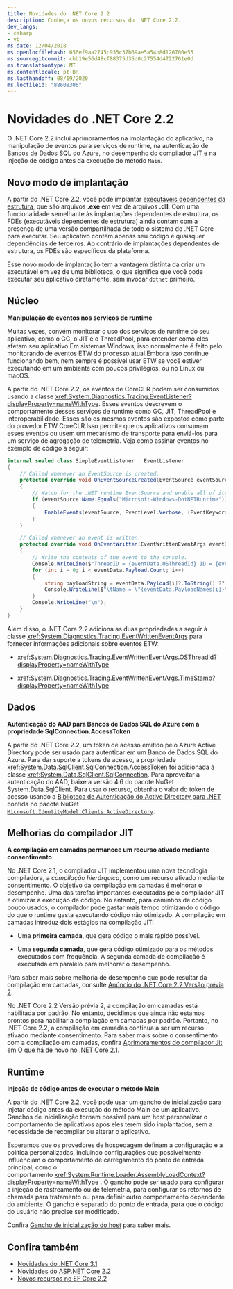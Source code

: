 ```yaml
---
title: Novidades do .NET Core 2.2
description: Conheça os novos recursos do .NET Core 2.2.
dev_langs:
- csharp
- vb
ms.date: 12/04/2018
ms.openlocfilehash: 656ef9aa2745c935c37b69ae5a54b8d126700e55
ms.sourcegitcommit: cbb19e56d48cf88375d35d0c27554d4722761e0d
ms.translationtype: MT
ms.contentlocale: pt-BR
ms.lasthandoff: 08/19/2020
ms.locfileid: "88608306"
---
```

# <a name="whats-new-in-net-core-22"></a>Novidades do .NET Core 2.2

O .NET Core 2.2 inclui aprimoramentos na implantação do aplicativo, na manipulação de eventos para serviços de runtime, na autenticação de Bancos de Dados SQL do Azure, no desempenho do compilador JIT e na injeção de código antes da execução do método `Main`.

## <a name="new-deployment-mode"></a>Novo modo de implantação

A partir do .NET Core 2.2, você pode implantar [executáveis dependentes da estrutura](../deploying/index.md#publish-framework-dependent), que são arquivos **.exe** em vez de arquivos **.dll**. Com uma funcionalidade semelhante às implantações dependentes de estrutura, os FDEs (executáveis dependentes de estrutura) ainda contam com a presença de uma versão compartilhada de todo o sistema do .NET Core para executar. Seu aplicativo contém apenas seu código e quaisquer dependências de terceiros. Ao contrário de implantações dependentes de estrutura, os FDEs são específicos da plataforma.

Esse novo modo de implantação tem a vantagem distinta da criar um executável em vez de uma biblioteca, o que significa que você pode executar seu aplicativo diretamente, sem invocar `dotnet` primeiro.

## <a name="core"></a>Núcleo

**Manipulação de eventos nos serviços de runtime**

Muitas vezes, convém monitorar o uso dos serviços de runtime do seu aplicativo, como o GC, o JIT e o ThreadPool, para entender como eles afetam seu aplicativo.Em sistemas Windows, isso normalmente é feito pelo monitorando de eventos ETW do processo atual.Embora isso continue funcionando bem, nem sempre é possível usar ETW se você estiver executando em um ambiente com poucos privilégios, ou no Linux ou macOS.

A partir do .NET Core 2.2, os eventos de CoreCLR podem ser consumidos usando a classe <xref:System.Diagnostics.Tracing.EventListener?displayProperty=nameWithType>. Esses eventos descrevem o comportamento desses serviços de runtime como GC, JIT, ThreadPool e interoperabilidade. Esses são os mesmos eventos são expostos como parte do provedor ETW CoreCLR.Isso permite que os aplicativos consumam esses eventos ou usem um mecanismo de transporte para enviá-los para um serviço de agregação de telemetria. Veja como assinar eventos no exemplo de código a seguir:

```csharp
internal sealed class SimpleEventListener : EventListener
{
    // Called whenever an EventSource is created.
    protected override void OnEventSourceCreated(EventSource eventSource)
    {
        // Watch for the .NET runtime EventSource and enable all of its events.
        if (eventSource.Name.Equals("Microsoft-Windows-DotNETRuntime"))
        {
            EnableEvents(eventSource, EventLevel.Verbose, (EventKeywords)(-1));
        }
    }

    // Called whenever an event is written.
    protected override void OnEventWritten(EventWrittenEventArgs eventData)
    {
        // Write the contents of the event to the console.
        Console.WriteLine($"ThreadID = {eventData.OSThreadId} ID = {eventData.EventId} Name = {eventData.EventName}");
        for (int i = 0; i < eventData.Payload.Count; i++)
        {
            string payloadString = eventData.Payload[i]?.ToString() ?? string.Empty;
            Console.WriteLine($"\tName = \"{eventData.PayloadNames[i]}\" Value = \"{payloadString}\"");
        }
        Console.WriteLine("\n");
    }
}
```

Além disso, o .NET Core 2.2 adiciona as duas propriedades a seguir à classe <xref:System.Diagnostics.Tracing.EventWrittenEventArgs> para fornecer informações adicionais sobre eventos ETW:

- <xref:System.Diagnostics.Tracing.EventWrittenEventArgs.OSThreadId?displayProperty=nameWithType>

- <xref:System.Diagnostics.Tracing.EventWrittenEventArgs.TimeStamp?displayProperty=nameWithType>

## <a name="data"></a>Dados

**Autenticação do AAD para Bancos de Dados SQL do Azure com a propriedade SqlConnection.AccessToken**

A partir do .NET Core 2.2, um token de acesso emitido pelo Azure Active Directory pode ser usado para autenticar em um Banco de Dados SQL do Azure. Para dar suporte a tokens de acesso, a propriedade <xref:System.Data.SqlClient.SqlConnection.AccessToken> foi adicionada à classe <xref:System.Data.SqlClient.SqlConnection>. Para aproveitar a autenticação do AAD, baixe a versão 4.6 do pacote NuGet System.Data.SqlClient. Para usar o recurso, obtenha o valor do token de acesso usando a [Biblioteca de Autenticação do Active Directory para .NET](https://github.com/AzureAD/azure-activedirectory-library-for-dotnet) contida no pacote NuGet [`Microsoft.IdentityModel.Clients.ActiveDirectory`](https://www.nuget.org/packages/Microsoft.IdentityModel.Clients.ActiveDirectory/).

## <a name="jit-compiler-improvements"></a>Melhorias do compilador JIT

**A compilação em camadas permanece um recurso ativado mediante consentimento**

No .NET Core 2.1, o compilador JIT implementou uma nova tecnologia compiladora, a *compilação hierárquica*, como um recurso ativado mediante consentimento. O objetivo da compilação em camadas é melhorar o desempenho. Uma das tarefas importantes executadas pelo compilador JIT é otimizar a execução de código. No entanto, para caminhos de código pouco usados, o compilador pode gastar mais tempo otimizando o código do que o runtime gasta executando código não otimizado. A compilação em camadas introduz dois estágios na compilação JIT:

- Uma **primeira camada**, que gera código o mais rápido possível.

- Uma **segunda camada**, que gera código otimizado para os métodos executados com frequência. A segunda camada de compilação é executada em paralelo para melhorar o desempenho.

Para saber mais sobre melhoria de desempenho que pode resultar da compilação em camadas, consulte [Anúncio do .NET Core 2.2 Versão prévia 2](https://devblogs.microsoft.com/dotnet/announcing-net-core-2-2-preview-2/).

No .NET Core 2.2 Versão prévia 2, a compilação em camadas está habilitada por padrão. No entanto, decidimos que ainda não estamos prontos para habilitar a compilação em camadas por padrão. Portanto, no .NET Core 2.2, a compilação em camadas continua a ser um recurso ativado mediante consentimento. Para saber mais sobre o consentimento com a compilação em camadas, confira [Aprimoramentos do compilador Jit](dotnet-core-2-1.md#jit-compiler-improvements) em [O que há de novo no .NET Core 2.1](dotnet-core-2-1.md).

## <a name="runtime"></a>Runtime

**Injeção de código antes de executar o método Main**

A partir do .NET Core 2.2, você pode usar um gancho de inicialização para injetar código antes da execução do método Main de um aplicativo. Ganchos de inicialização tornam possível para um host personalizar o comportamento de aplicativos após eles terem sido implantados, sem a necessidade de recompilar ou alterar o aplicativo.

Esperamos que os provedores de hospedagem definam a configuração e a política personalizadas, incluindo configurações que possivelmente influenciam o comportamento de carregamento do ponto de entrada principal, como o comportamento <xref:System.Runtime.Loader.AssemblyLoadContext?displayProperty=nameWithType> . O gancho pode ser usado para configurar a injeção de rastreamento ou de telemetria, para configurar os retornos de chamada para tratamento ou para definir outro comportamento dependente do ambiente. O gancho é separado do ponto de entrada, para que o código do usuário não precise ser modificado.

Confira [Gancho de inicialização do host](https://github.com/dotnet/core-setup/blob/master/Documentation/design-docs/host-startup-hook.md) para saber mais.

## <a name="see-also"></a>Confira também

- [Novidades do .NET Core 3.1](dotnet-core-3-1.md)
- [Novidades do ASP.NET Core 2.2](/aspnet/core/release-notes/aspnetcore-2.2)
- [Novos recursos no EF Core 2.2](/ef/core/what-is-new/ef-core-2.2)
